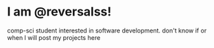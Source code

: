 <h1>I am @reversalss!</h1>
comp-sci student interested in software development.
don't know if or when I will post my projects here
